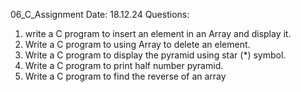 06_C_Assignment
Date: 18.12.24
Questions:
1. write a C program to insert an element in an Array and display it.
2. Write a C program to using Array to delete an element.
3. Write a C program to display the pyramid using star (*) symbol.
4. Write a C program to print half number pyramid. 
5. Write a C program to find the reverse of an array
